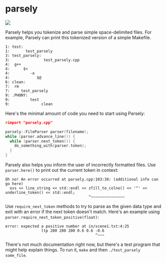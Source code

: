 parsely
=======

![](https://cloud.githubusercontent.com/assets/1570168/4874405/d33421a4-6253-11e4-9cad-288253249949.png)

Parsely helps you tokenize and parse simple space-delimited files. For example, Parsely can print this tokenized version of a simple Makefile.

```
1: test:
1:       test_parsely
3: test_parsely:
3:               test_parsely.cpp
4:  g++
4:      $<
4:         -o
4:            $@
6: clean:
7:  rm
7:     test_parsely
9: .PHONY:
9:         test
9:              clean
```

Here's the minimal amount of code you need to start using Parsely:

```c++
#import "parsely.cpp"

parsely::FileParser parser(filename);
while (parser.advance_line()) {
  while (parser.next_token()) {
    do_something_with(parser.token);
  }
}
```

Parsely also helps you inform the user of incorrectly formatted files. Use `parser.here()` to print out the current token in context:

```
Oh no! An error occurred at parsely.cpp:103:38: (additional info can go here)
  oss << line_string << std::endl << zfill_to_colno() << '^' << underline_token() << std::endl;
                                     ^~~~~~~~~~~~~~~~
```

Use `require_next_token` methods to try to parse as the given data type and exit with an error if the next token doesn't match. Here's an example using `parser.require_next_token_positive(float)`:

```
error: expected a positive number at in/scene1.txt:4:25
                ltp 200 200 200 0.6 0.6 -0.6
                                        ^~~~
```

There's not much documentation right now, but there's a test program
that might help explain things. To run it, `make` and then `./test_parsely some_file`.
